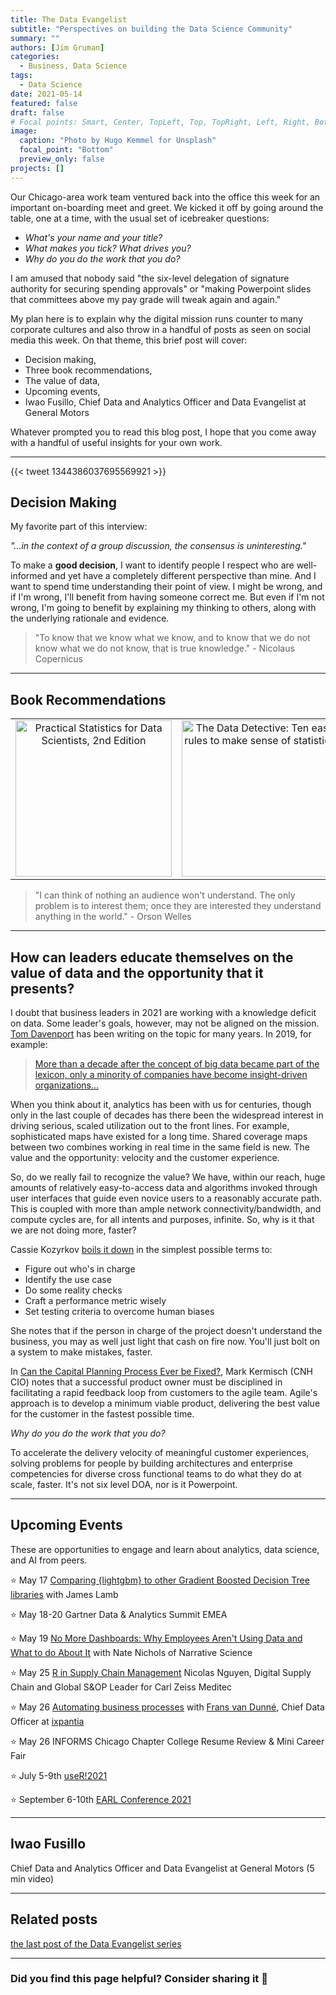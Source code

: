 ```yaml
---
title: The Data Evangelist
subtitle: "Perspectives on building the Data Science Community"
summary: ""
authors: [Jim Gruman]
categories: 
  - Business, Data Science
tags: 
  - Data Science
date: 2021-05-14
featured: false
draft: false
# Focal points: Smart, Center, TopLeft, Top, TopRight, Left, Right, BottomLeft, Bottom, BottomRight.
image:
  caption: "Photo by Hugo Kemmel for Unsplash"
  focal_point: "Bottom"
  preview_only: false
projects: []
---
```


Our Chicago-area work team ventured back into the office this week for an important on-boarding meet and greet. We kicked it off by going around the table, one at a time, with the usual set of icebreaker questions:

-   *What's your name and your title?*
-   *What makes you tick? What drives you?*
-   *Why do you do the work that you do?*

I am amused that nobody said "the six-level delegation of signature authority for securing spending approvals" or "making Powerpoint slides that committees above my pay grade will tweak again and again."

My plan here is to explain why the digital mission runs counter to many corporate cultures and also throw in a handful of posts as seen on social media this week. On that theme, this brief post will cover:

-   Decision making,
-   Three book recommendations,
-   The value of data,
-   Upcoming events,
-   Iwao Fusillo, Chief Data and Analytics Officer and Data Evangelist at General Motors

Whatever prompted you to read this blog post, I hope that you come away with a handful of useful insights for your own work.

------------------------------------------------------------------------

{{< tweet 1344386037695569921 >}}

## Decision Making

My favorite part of this interview:

*"...in the context of a group discussion, the consensus is uninteresting."*

To make a **good decision**, I want to identify people I respect who are well-informed and yet have a completely different perspective than mine. And I want to spend time understanding their point of view. I might be wrong, and if I'm wrong, I'll benefit from having someone correct me. But even if I'm not wrong, I'm going to benefit by explaining my thinking to others, along with the underlying rationale and evidence.

> "To know that we know what we know, and to know that we do not know what we do not know, that is true knowledge." - Nicolaus Copernicus

-----

## Book Recommendations

|      |       |     |
|:----:|:-----:|:---:|
| <a href="https://www.oreilly.com/library/view/practical-statistics-for/9781492072935/"><img src="https://learning.oreilly.com/library/cover/9781492072935/250w/" alt="Practical Statistics for Data Scientists, 2nd Edition" class="t-cover-img" width="250"/></a> | <a href="https://timharford.com/data-detective/"><img src="https://timharford.com/wp-content/uploads/2020/11/data-detective.jpg" alt="The Data Detective: Ten easy rules to make sense of statistics" class="t-cover-img" width="250"/></a> | <a href="https://www.amazon.com/dp/B093K772GP/"><img src="https://m.media-amazon.com/images/I/51DDL9UFnMS.jpg" alt="Farm (and Other F Words): The Rise and Fall of the Small Family Farm" class="t-cover-img" width="250"/></a> |

> "I can think of nothing an audience won't understand. The only problem is to interest them; once they are interested they understand anything in the world." - Orson Welles

------------------------------------------------------------------------

## How can leaders educate themselves on the value of data and the opportunity that it presents?

I doubt that business leaders in 2021 are working with a knowledge deficit on data. Some leader's goals, however, may not be aligned on the mission. [Tom Davenport](https://www.tomdavenport.com/about/) has been writing on the topic for many years. In 2019, for example:

> [More than a decade after the concept of big data became part of the lexicon, only a minority of companies have become insight-driven organizations...](https://www2.deloitte.com/us/en/insights/topics/analytics/insight-driven-organization.html)

When you think about it, analytics has been with us for centuries, though only in the last couple of decades has there been the widespread interest in driving serious, scaled utilization out to the front lines. For example, sophisticated maps have existed for a long time. Shared coverage maps between two combines working in real time in the same field is new. The value and the opportunity: velocity and the customer experience.

So, do we really fail to recognize the value? We have, within our reach, huge amounts of relatively easy-to-access data and algorithms invoked through user interfaces that guide even novice users to a reasonably accurate path. This is coupled with more than ample network connectivity/bandwidth, and compute cycles are, for all intents and purposes, infinite. So, why is it that we are not doing more, faster? 

Cassie Kozyrkov [boils it down](https://medium.com/hackernoon/the-decision-makers-guide-to-starting-ai-72ee0d7044df) in the simplest possible terms to:

-   Figure out who's in charge
-   Identify the use case
-   Do some reality checks
-   Craft a performance metric wisely
-   Set testing criteria to overcome human biases

She notes that if the person in charge of the project doesn't understand the business, you may as well just light that cash on fire now. You'll just bolt on a system to make mistakes, faster.

In [Can the Capital Planning Process Ever be Fixed?](https://marckermisch.com/can-the-capital-planning-process-ever-be-fixed/), Mark Kermisch (CNH CIO) notes that a successful product owner must be disciplined in facilitating a rapid feedback loop from customers to the agile team. Agile's approach is to develop a minimum viable product, delivering the best value for the customer in the fastest possible time.

*Why do you do the work that you do?*

To accelerate the delivery velocity of meaningful customer experiences, solving problems for people by building architectures and enterprise competencies for diverse cross functional teams to do what they do at scale, faster. It's not six level DOA, nor is it Powerpoint.

------------------------------------------------------------------------

## Upcoming Events

These are opportunities to engage and learn about analytics, data science, and AI from peers.

:star: May 17 [Comparing {lightgbm} to other Gradient Boosted Decision Tree libraries](https://www.google.com/url?q=https://www.meetup.com/nyhackr/events/277831968&sa=D&source=calendar&usd=2&usg=AOvVaw34CH9FaHrV2CdwP-rXGWUh) with James Lamb

:star: May 18-20 Gartner Data & Analytics Summit EMEA

:star: May 19 [No More Dashboards: Why Employees Aren't Using Data and What to do About It](https://www.meetup.com/acm-chicago/events/277629843/) with Nate Nichols of Narrative Science

:star: May 25 [R in Supply Chain Management](https://www.meetup.com/RStudio-Enterprise-Community-Meetup/events/277113742/) Nicolas Nguyen, Digital Supply Chain and Global S&OP Leader for Carl Zeiss Meditec

:star: May 26 [Automating business processes](https://www.meetup.com/Cleveland-UseR-Group/events/277370785/) with [Frans van Dunné](https://www.fransvandunne.com/), Chief Data Officer at [ixpantia](https://www.ixpantia.com/)

:star: May 26 INFORMS Chicago Chapter College Resume Review & Mini Career Fair

:star: July 5-9th [useR!2021](https://user2021.r-project.org/)

:star:️ September 6-10th [EARL Conference 2021](https://info.mango-solutions.com/earl-2021#:~:text=EARL%202021%206%2D10th%20September,of%20the%20world%27s%20leading%20practitioners)

------------------------------------------------------------------------

## Iwao Fusillo

Chief Data and Analytics Officer and Data Evangelist at General Motors 
(5 min video)

<script src="https://player.field59.com/v4/vp/LEADCINCINNATI/074f45d2c2dbf6760e1cfda37abfdff52dd9bbf5" data-uuid="1a6f258c-1eec-518d-8b22-a090448405aa"></script>

------------------------------------------------------------------------

## Related posts

[the last post of the Data Evangelist series](https://jimgruman.netlify.app/post/2021-05-07-data-evangelist-part-10/)

------------------------------------------------------------------------

### Did you find this page helpful? Consider sharing it :raised_hands:
